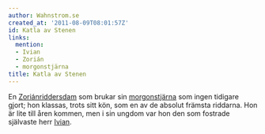 ```yaml
---
author: Wahnstrom.se
created_at: '2011-08-09T08:01:57Z'
id: Katla av Stenen
links:
  mention:
  - Ivian
  - Zorián
  - morgonstjärna
title: Katla av Stenen
---
```


En [Zoriánriddersdam] som brukar sin [morgonstjärna] som ingen tidigare gjort; hon klassas, trots
sitt kön, som en av de absolut främsta riddarna. Hon är lite till åren kommen, men i sin ungdom var
hon den som fostrade självaste herr [Ivian].

  [Zoriánriddersdam]: Zorián
  [morgonstjärna]: morgonstjärna
  [Ivian]: Ivian